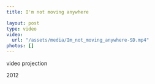 ```yaml
---
title: I'm not moving anywhere

layout: post
type: video
video:
  url: "/assets/media/Im_not_moving_anywhere-SD.mp4"
photos: []
---
```


video projection

2012

<!-- more -->